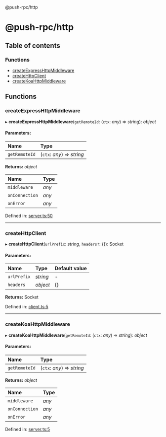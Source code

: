 @push-rpc/http

# @push-rpc/http

## Table of contents

### Functions

- [createExpressHttpMiddleware](README.md#createexpresshttpmiddleware)
- [createHttpClient](README.md#createhttpclient)
- [createKoaHttpMiddleware](README.md#createkoahttpmiddleware)

## Functions

### createExpressHttpMiddleware

▸ **createExpressHttpMiddleware**(`getRemoteId`: (`ctx`: *any*) => *string*): *object*

#### Parameters:

| Name | Type |
| :------ | :------ |
| `getRemoteId` | (`ctx`: *any*) => *string* |

**Returns:** *object*

| Name | Type |
| :------ | :------ |
| `middleware` | *any* |
| `onConnection` | *any* |
| `onError` | *any* |

Defined in: [server.ts:50](https://github.com/vasyas/typescript-rpc/blob/567818c/packages/http/src/server.ts#L50)

___

### createHttpClient

▸ **createHttpClient**(`urlPrefix`: *string*, `headers?`: {}): Socket

#### Parameters:

| Name | Type | Default value |
| :------ | :------ | :------ |
| `urlPrefix` | *string* | - |
| `headers` | *object* | {} |

**Returns:** Socket

Defined in: [client.ts:5](https://github.com/vasyas/typescript-rpc/blob/567818c/packages/http/src/client.ts#L5)

___

### createKoaHttpMiddleware

▸ **createKoaHttpMiddleware**(`getRemoteId`: (`ctx`: *any*) => *string*): *object*

#### Parameters:

| Name | Type |
| :------ | :------ |
| `getRemoteId` | (`ctx`: *any*) => *string* |

**Returns:** *object*

| Name | Type |
| :------ | :------ |
| `middleware` | *any* |
| `onConnection` | *any* |
| `onError` | *any* |

Defined in: [server.ts:5](https://github.com/vasyas/typescript-rpc/blob/567818c/packages/http/src/server.ts#L5)
